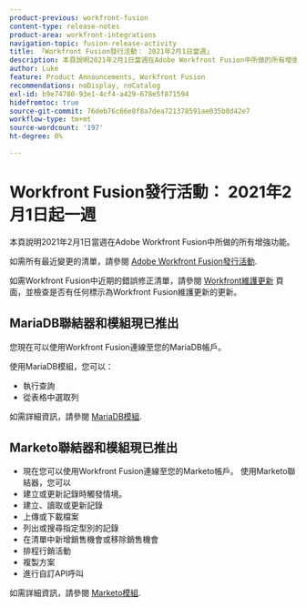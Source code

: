 ```yaml
---
product-previous: workfront-fusion
content-type: release-notes
product-area: workfront-integrations
navigation-topic: fusion-release-activity
title: 「Workfront Fusion發行活動： 2021年2月1日當週」
description: 本頁說明2021年2月1日當週在Adobe Workfront Fusion中所做的所有增強功能。
author: Luke
feature: Product Announcements, Workfront Fusion
recommendations: noDisplay, noCatalog
exl-id: b9e74780-93e1-4cf4-a429-678e5f871594
hidefromtoc: true
source-git-commit: 76deb76c66e8f8a7dea721378591ae035b8d42e7
workflow-type: tm+mt
source-wordcount: '197'
ht-degree: 0%

---
```


# Workfront Fusion發行活動： 2021年2月1日起一週

本頁說明2021年2月1日當週在Adobe Workfront Fusion中所做的所有增強功能。

如需所有最近變更的清單，請參閱 [Adobe Workfront Fusion發行活動](../../../product-announcements/product-releases/fusion-release-activity/fusion-release-activity.md).

如需Workfront Fusion中近期的錯誤修正清單，請參閱 [Workfront維護更新](https://experienceleague.adobe.com/docs/workfront-known-issues/releases/current-updates.html) 頁面，並檢查是否有任何標示為Workfront Fusion維護更新的更新。

<!--
<div data-mc-conditions="QuicksilverOrClassic.Draft mode">
<h2>Create and use templates in your Workfront Fusion scenarios</h2>
<p>To help you create scenarios with more speed and consistency, we've introduced Templates into Workfront Fusion. Now you can create templates for your common scenarios and share them with your team, or make them public for anyone in your organization to use. You can create these template from scratch, or you can create them from existing scenarios. You can even set up an in-template wizard that helps your users understand how to use the template.</p>
<p>For more information, see <a href="../../../workfront-fusion/scenarios/templates/fusion-templates.md" class="MCXref xref" xrefformat="{para}"> Scenario Templates</a>.</p>
</div>
-->

## MariaDB聯結器和模組現已推出

您現在可以使用Workfront Fusion連線至您的MariaDB帳戶。

使用MariaDB模組，您可以：

* 執行查詢
* 從表格中選取列

如需詳細資訊，請參閱 [MariaDB模組](../../../workfront-fusion/apps-and-their-modules/mariadb-modules.md).

## Marketo聯結器和模組現已推出

* 現在您可以使用Workfront Fusion連線至您的Marketo帳戶。 使用Marketo聯結器，您可以
* 建立或更新記錄時觸發情境。
* 建立、讀取或更新記錄
* 上傳或下載檔案
* 列出或搜尋指定型別的記錄
* 在清單中新增銷售機會或移除銷售機會
* 排程行銷活動
* 複製方案
* 進行自訂API呼叫

如需詳細資訊，請參閱 [Marketo模組](../../../workfront-fusion/apps-and-their-modules/marketo-modules.md).

<!--

## Intacct connector and modules now available

You can now use Workfront Fusion 2.0 to connect to your Intacct account. With the Intacct modules, you can:

* Search assets based on criteria you specify
* Perform a custom API call.

For more information see [Intacct modules](../../../workfront-fusion/apps-and-their-modules/intacct-modules.md).

-->
